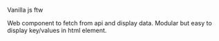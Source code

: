 Vanilla js ftw

Web component to fetch from api and display data. Modular but easy to display key/values in html element.
